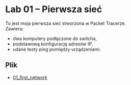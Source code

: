 # Lab 01 – Pierwsza sieć

To jest moja pierwsza sieć stworzona w Packet Tracerze.  
Zawiera:
- dwa komputery podłączone do switcha,  
- podstawową konfigurację adresów IP,  
- udane testy ping pomiędzy urządzeniami.  

## Plik
- [01_first_network](CCNA/01_first_network.pkt)
